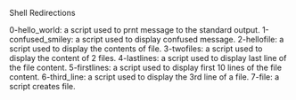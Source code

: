 Shell Redirections

0-hello_world: a script used to prnt message to the standard output.
1-confused_smiley: a script used to display confused message.
2-hellofile: a script used to display the contents of file.
3-twofiles: a script used to display the content of 2 files.
4-lastlines: a script used to display last line of the file content.
5-firstlines: a script used to display first 10 lines of the file content.
6-third_line: a script used to display the 3rd line of a file.
7-file: a script creates file.
